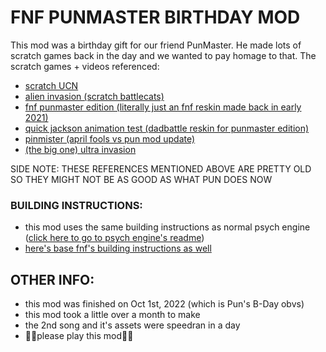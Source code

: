 # FNF PUNMASTER BIRTHDAY MOD
This mod was a birthday gift for our friend PunMaster. He made lots of scratch games back in the day and we wanted to pay homage to that.
The scratch games + videos referenced:
- [scratch UCN](https://scratch.mit.edu/projects/369516429/)
- [alien invasion (scratch battlecats)](https://scratch.mit.edu/projects/186618320/)
- [fnf punmaster edition (literally just an fnf reskin made back in early 2021)](https://gamebanana.com/mods/55905)
- [quick jackson animation test (dadbattle reskin for punmaster edition)](https://www.youtube.com/watch?v=aStjigFrqWM)
- [pinmister (april fools vs pun mod update)](https://gamejolt.com/get/build?game=658551&build=1203306)
- [(the big one) ultra invasion](https://scratch.mit.edu/projects/376537681/)

SIDE NOTE: THESE REFERENCES MENTIONED ABOVE ARE PRETTY OLD SO THEY MIGHT NOT BE AS GOOD AS WHAT PUN DOES NOW

### BUILDING INSTRUCTIONS: 
 - this mod uses the same building instructions as normal psych engine ([click here to go to psych engine's readme](https://github.com/ShadowMario/FNF-PsychEngine/blob/main/README.md))
 - [here's base fnf's building instructions as well](https://github.com/ninjamuffin99/Funkin/blob/master/README.md)
 
## OTHER INFO:
- this mod was finished on Oct 1st, 2022 (which is Pun's B-Day obvs)
- this mod took a little over a month to make
- the 2nd song and it's assets were speedran in a day
- 🥺🥺please play this mod🥺🥺
